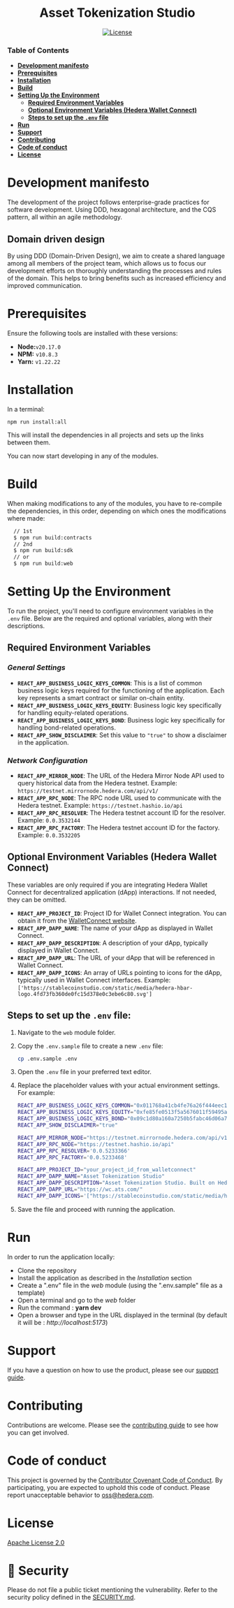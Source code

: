 <div align="center">

# Asset Tokenization Studio

[![License](https://img.shields.io/badge/license-apache2-blue.svg)](LICENSE)

</div>

### Table of Contents

- **[Development manifesto](#development-manifesto)**<br>
- **[Prerequisites](#prerequisites)**<br>
- **[Installation](#installation)**<br>
- **[Build](#build)**<br>
- **[Setting Up the Environment](#setting-up-the-environment)**<br>
  - **[Required Environment Variables](#required-environment-variables)**<br>
  - **[Optional Environment Variables (Hedera Wallet Connect)](#optional-environment-variables-hedera-wallet-connect)**<br>
  - **[Steps to set up the `.env` file](#steps-to-set-up-the-env-file)**<br>
- **[Run](#run)**<br>
- **[Support](#support)**<br>
- **[Contributing](#contributing)**<br>
- **[Code of conduct](#code-of-conduct)**<br>
- **[License](#license)**<br>


# Development manifesto

The development of the project follows enterprise-grade practices for software development. Using DDD, hexagonal architecture, and the CQS pattern, all within an agile methodology.

## Domain driven design

By using DDD (Domain-Driven Design), we aim to create a shared language among all members of the project team, which allows us to focus our development efforts on thoroughly understanding the processes and rules of the domain. This helps to bring benefits such as increased efficiency and improved communication.

# Prerequisites
Ensure the following tools are installed with these versions:

- **Node:**`v20.17.0`
- **NPM:** `v10.8.3`
- **Yarn:** `v1.22.22`

# Installation

In a terminal:

```
npm run install:all
```

This will install the dependencies in all projects and sets up the links between them.

You can now start developing in any of the modules.


# Build

When making modifications to any of the modules, you have to re-compile the dependencies, in this order, depending on which ones the modifications where made:

```bash
  // 1st
  $ npm run build:contracts
  // 2nd
  $ npm run build:sdk
  // or
  $ npm run build:web
```

# Setting Up the Environment

To run the project, you'll need to configure environment variables in the `.env` file. Below are the required and optional variables, along with their descriptions.

## Required Environment Variables

### *General Settings*

- **`REACT_APP_BUSINESS_LOGIC_KEYS_COMMON`**: This is a list of common business logic keys required for the functioning of the application. Each key represents a smart contract or similar on-chain entity.
- **`REACT_APP_BUSINESS_LOGIC_KEYS_EQUITY`**: Business logic key specifically for handling equity-related operations.
- **`REACT_APP_BUSINESS_LOGIC_KEYS_BOND`**: Business logic key specifically for handling bond-related operations.
- **`REACT_APP_SHOW_DISCLAIMER`**: Set this value to `"true"` to show a disclaimer in the application.

### *Network Configuration*

- **`REACT_APP_MIRROR_NODE`**: The URL of the Hedera Mirror Node API used to query historical data from the Hedera testnet. Example: `https://testnet.mirrornode.hedera.com/api/v1/`
- **`REACT_APP_RPC_NODE`**: The RPC node URL used to communicate with the Hedera testnet. Example: `https://testnet.hashio.io/api`
- **`REACT_APP_RPC_RESOLVER`**: The Hedera testnet account ID for the resolver. Example: `0.0.3532144`
- **`REACT_APP_RPC_FACTORY`**: The Hedera testnet account ID for the factory. Example: `0.0.3532205`

## Optional Environment Variables (Hedera Wallet Connect)

These variables are only required if you are integrating Hedera Wallet Connect for decentralized application (dApp) interactions. If not needed, they can be omitted.

- **`REACT_APP_PROJECT_ID`**: Project ID for Wallet Connect integration. You can obtain it from the [WalletConnect website](https://walletconnect.com/).
- **`REACT_APP_DAPP_NAME`**: The name of your dApp as displayed in Wallet Connect.
- **`REACT_APP_DAPP_DESCRIPTION`**: A description of your dApp, typically displayed in Wallet Connect.
- **`REACT_APP_DAPP_URL`**: The URL of your dApp that will be referenced in Wallet Connect.
- **`REACT_APP_DAPP_ICONS`**: An array of URLs pointing to icons for the dApp, typically used in Wallet Connect interfaces. Example: `['https://stablecoinstudio.com/static/media/hedera-hbar-logo.4fd73fb360de0fc15d378e0c3ebe6c80.svg']`

## Steps to set up the `.env` file:

1. Navigate to the `web` module folder.
2. Copy the `.env.sample` file to create a new `.env` file:

    ```bash
    cp .env.sample .env
    ```

3. Open the `.env` file in your preferred text editor.
4. Replace the placeholder values with your actual environment settings. For example:

    ```bash
    REACT_APP_BUSINESS_LOGIC_KEYS_COMMON="0x011768a41cb4fe76a26f444eec15d81a0d84e919a36336d72c6539cf41c0fcf6"
    REACT_APP_BUSINESS_LOGIC_KEYS_EQUITY="0xfe85fe0513f5a5676011f59495ae16b2b93c981c190e99e61903e5603542c810"
    REACT_APP_BUSINESS_LOGIC_KEYS_BOND="0x09c1d80a160a7250b5fabc46d06a7fa4067e6d7292047c5024584b43f17d55ef"
    REACT_APP_SHOW_DISCLAIMER="true"

    REACT_APP_MIRROR_NODE="https://testnet.mirrornode.hedera.com/api/v1/"
    REACT_APP_RPC_NODE="https://testnet.hashio.io/api"
    REACT_APP_RPC_RESOLVER='0.0.5233366'
    REACT_APP_RPC_FACTORY='0.0.5233468'

    REACT_APP_PROJECT_ID="your_project_id_from_walletconnect"
    REACT_APP_DAPP_NAME="Asset Tokenization Studio"
    REACT_APP_DAPP_DESCRIPTION="Asset Tokenization Studio. Built on Hedera Hashgraph."
    REACT_APP_DAPP_URL="https://wc.ats.com/"
    REACT_APP_DAPP_ICONS='["https://stablecoinstudio.com/static/media/hedera-hbar-logo.4fd73fb360de0fc15d378e0c3ebe6c80.svg"]'
    ```

5. Save the file and proceed with running the application.

# Run

In order to run the application locally:

- Clone the repository
- Install the application as described in the *Installation* section
- Create a ".env" file in the *web* module (using the ".env.sample" file as a template)
- Open a terminal and go to the *web* folder
- Run the command : __yarn dev__
- Open a browser and type in the URL displayed in the terminal (by default it will be : *http://localhost:5173*)


# Support

If you have a question on how to use the product, please see our
[support guide](https://github.com/hashgraph/.github/blob/main/SUPPORT.md).

# Contributing

Contributions are welcome. Please see the
[contributing guide](https://github.com/hashgraph/.github/blob/main/CONTRIBUTING.md)
to see how you can get involved.

# Code of conduct

This project is governed by the
[Contributor Covenant Code of Conduct](https://github.com/hashgraph/.github/blob/main/CODE_OF_CONDUCT.md). By
participating, you are expected to uphold this code of conduct. Please report unacceptable behavior
to [oss@hedera.com](mailto:oss@hedera.com).

# License

[Apache License 2.0](LICENSE)

# 🔐 Security

Please do not file a public ticket mentioning the vulnerability. Refer to the security policy defined in the [SECURITY.md](https://github.com/hashgraph/assettokenization-studio/blob/main/SECURITY.md).
